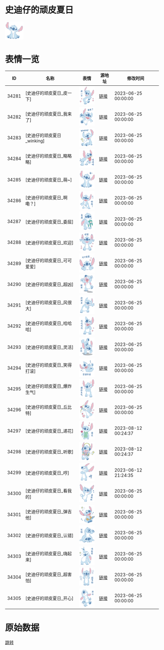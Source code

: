 # 史迪仔的顽皮夏日

<img src="./cover.png" height="60" alt="cover" />

# 表情一览

|ID|名称|表情|源地址|修改时间|
|----|----|----|----|----|
|34281|[史迪仔的顽皮夏日_皮一下]|<img src="./pic/034281_%5B史迪仔的顽皮夏日_皮一下%5D.png" height="60" alt="皮一下"/>|[链接](https://i0.hdslb.com/bfs/garb/26cd9f31f55c774687f6a9ad93db2c978ab79e37.png)|2023-06-25 00:00:00|
|34282|[史迪仔的顽皮夏日_我来了]|<img src="./pic/034282_%5B史迪仔的顽皮夏日_我来了%5D.png" height="60" alt="我来了"/>|[链接](https://i0.hdslb.com/bfs/garb/d3414fdf1f1b9fbcaf89aef61938332d8b99465a.png)|2023-06-25 00:00:00|
|34283|[史迪仔的顽皮夏日_winking]|<img src="./pic/034283_%5B史迪仔的顽皮夏日_winking%5D.png" height="60" alt="winking"/>|[链接](https://i0.hdslb.com/bfs/garb/c6497a6af0a23d6df4a6f0ac96b2c47fe0667c59.png)|2023-06-25 00:00:00|
|34284|[史迪仔的顽皮夏日_略略略]|<img src="./pic/034284_%5B史迪仔的顽皮夏日_略略略%5D.png" height="60" alt="略略略"/>|[链接](https://i0.hdslb.com/bfs/garb/962f4de772dade1ebd34fef010f9250e458ebeb1.png)|2023-06-25 00:00:00|
|34285|[史迪仔的顽皮夏日_萌~]|<img src="./pic/034285_%5B史迪仔的顽皮夏日_萌~%5D.png" height="60" alt="萌~"/>|[链接](https://i0.hdslb.com/bfs/garb/823dfbc24c113f819a326e69d6650bbf930182d6.png)|2023-06-25 00:00:00|
|34286|[史迪仔的顽皮夏日_啊嘞？]|<img src="./pic/034286_%5B史迪仔的顽皮夏日_啊嘞？%5D.png" height="60" alt="啊嘞？"/>|[链接](https://i0.hdslb.com/bfs/garb/21509fa2c93548d07d6d441f05a853b60451bc61.png)|2023-06-25 00:00:00|
|34287|[史迪仔的顽皮夏日_委屈]|<img src="./pic/034287_%5B史迪仔的顽皮夏日_委屈%5D.png" height="60" alt="委屈"/>|[链接](https://i0.hdslb.com/bfs/garb/69b6511fcc9395c443542b0ac39620e97d868627.png)|2023-06-25 00:00:00|
|34288|[史迪仔的顽皮夏日_欢迎]|<img src="./pic/034288_%5B史迪仔的顽皮夏日_欢迎%5D.png" height="60" alt="欢迎"/>|[链接](https://i0.hdslb.com/bfs/garb/d0300f3984f3a6d97789656305e9389d81af1b59.png)|2023-06-25 00:00:00|
|34289|[史迪仔的顽皮夏日_可可爱爱]|<img src="./pic/034289_%5B史迪仔的顽皮夏日_可可爱爱%5D.png" height="60" alt="可可爱爱"/>|[链接](https://i0.hdslb.com/bfs/garb/70052e2cea705a7bc6de3b404744b0877256b1fc.png)|2023-06-25 00:00:00|
|34290|[史迪仔的顽皮夏日_超凶]|<img src="./pic/034290_%5B史迪仔的顽皮夏日_超凶%5D.png" height="60" alt="超凶"/>|[链接](https://i0.hdslb.com/bfs/garb/f316137df5608c4322781d1ab7ed6358ff55b9bc.png)|2023-06-25 00:00:00|
|34291|[史迪仔的顽皮夏日_风很大]|<img src="./pic/034291_%5B史迪仔的顽皮夏日_风很大%5D.png" height="60" alt="风很大"/>|[链接](https://i0.hdslb.com/bfs/garb/06148342bcb59d06cf6e89b644e9180a1b64d71f.png)|2023-06-25 00:00:00|
|34292|[史迪仔的顽皮夏日_哈哈哈]|<img src="./pic/034292_%5B史迪仔的顽皮夏日_哈哈哈%5D.png" height="60" alt="哈哈哈"/>|[链接](https://i0.hdslb.com/bfs/garb/0c8e088d062ae64fa2e9684b41158e44d55ecd54.png)|2023-06-25 00:00:00|
|34293|[史迪仔的顽皮夏日_灵活]|<img src="./pic/034293_%5B史迪仔的顽皮夏日_灵活%5D.png" height="60" alt="灵活"/>|[链接](https://i0.hdslb.com/bfs/garb/8185c8d617c978fda004e20115bb0da89228c19d.png)|2023-06-25 00:00:00|
|34294|[史迪仔的顽皮夏日_笑得打滚]|<img src="./pic/034294_%5B史迪仔的顽皮夏日_笑得打滚%5D.png" height="60" alt="笑得打滚"/>|[链接](https://i0.hdslb.com/bfs/garb/2b8342fbc774f55d73d0649f74a1b6de7e95d9e8.png)|2023-06-25 00:00:00|
|34295|[史迪仔的顽皮夏日_爆炸生气]|<img src="./pic/034295_%5B史迪仔的顽皮夏日_爆炸生气%5D.png" height="60" alt="爆炸生气"/>|[链接](https://i0.hdslb.com/bfs/garb/3dfd3e49e9c4a3354712f45fe2d1438a672eb581.png)|2023-06-25 00:00:00|
|34296|[史迪仔的顽皮夏日_丘比特]|<img src="./pic/034296_%5B史迪仔的顽皮夏日_丘比特%5D.png" height="60" alt="丘比特"/>|[链接](https://i0.hdslb.com/bfs/garb/4e2f957b41efccc217df278d18bc5090385d6c71.png)|2023-06-25 00:00:00|
|34297|[史迪仔的顽皮夏日_递花]|<img src="./pic/034297_%5B史迪仔的顽皮夏日_递花%5D.png" height="60" alt="递花"/>|[链接](https://i0.hdslb.com/bfs/garb/ea02f93137c93a16c4d2d5c1f23706e0812ff4bb.png)|2023-08-12 00:24:37|
|34298|[史迪仔的顽皮夏日_听歌]|<img src="./pic/034298_%5B史迪仔的顽皮夏日_听歌%5D.png" height="60" alt="听歌"/>|[链接](https://i0.hdslb.com/bfs/garb/5af020a86ab8aae1a5e933a4de8c0219b8ef0889.png)|2023-08-12 00:24:37|
|34299|[史迪仔的顽皮夏日_哼]|<img src="./pic/034299_%5B史迪仔的顽皮夏日_哼%5D.png" height="60" alt="哼"/>|[链接](https://i0.hdslb.com/bfs/garb/0d3ce5413b810ae5e1703aa22cc10a653bc208d6.png)|2023-06-12 21:24:35|
|34300|[史迪仔的顽皮夏日_看我的]|<img src="./pic/034300_%5B史迪仔的顽皮夏日_看我的%5D.png" height="60" alt="看我的"/>|[链接](https://i0.hdslb.com/bfs/garb/a98b458f210ab904db912924a7f39cceeba9b322.png)|2023-06-25 00:00:00|
|34301|[史迪仔的顽皮夏日_弹吉他]|<img src="./pic/034301_%5B史迪仔的顽皮夏日_弹吉他%5D.png" height="60" alt="弹吉他"/>|[链接](https://i0.hdslb.com/bfs/garb/ebefa7a4e286e65ed7ebc9402eefb706baebc762.png)|2023-06-25 00:00:00|
|34302|[史迪仔的顽皮夏日_认错]|<img src="./pic/034302_%5B史迪仔的顽皮夏日_认错%5D.png" height="60" alt="认错"/>|[链接](https://i0.hdslb.com/bfs/garb/39bf861021e6811d5dd9e3d02494456118669e32.png)|2023-06-25 00:00:00|
|34303|[史迪仔的顽皮夏日_嗨起来]|<img src="./pic/034303_%5B史迪仔的顽皮夏日_嗨起来%5D.png" height="60" alt="嗨起来"/>|[链接](https://i0.hdslb.com/bfs/garb/5415defc21f360b56199e4ab718859ceac47c705.png)|2023-06-25 00:00:00|
|34304|[史迪仔的顽皮夏日_超害怕]|<img src="./pic/034304_%5B史迪仔的顽皮夏日_超害怕%5D.png" height="60" alt="超害怕"/>|[链接](https://i0.hdslb.com/bfs/garb/20a9ea2f635c96c99e75f7e41b1779236eb01817.png)|2023-06-25 00:00:00|
|34305|[史迪仔的顽皮夏日_开心]|<img src="./pic/034305_%5B史迪仔的顽皮夏日_开心%5D.png" height="60" alt="开心"/>|[链接](https://i0.hdslb.com/bfs/garb/b77d9ca3c9717b360084cace4c6400664c8a4e59.png)|2023-06-25 00:00:00|

# 原始数据

[跳转](./raw.json)

